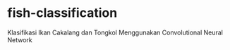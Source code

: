 # fish-classification
Klasifikasi Ikan Cakalang dan Tongkol Menggunakan Convolutional Neural Network
